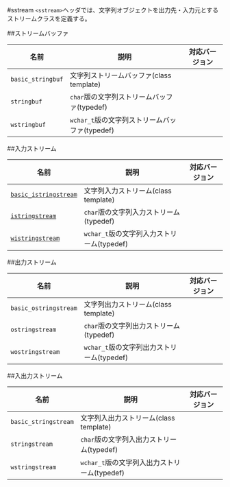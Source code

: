 #sstream
`<sstream>`ヘッダでは、文字列オブジェクトを出力先・入力元とするストリームクラスを定義する。

##ストリームバッファ

| 名前                  | 説明                                           | 対応バージョン |
|-----------------------|------------------------------------------------|----------------|
| `basic_stringbuf`     | 文字列ストリームバッファ(class template)       | |
| `stringbuf`           | `char`版の文字列ストリームバッファ(typedef)    | |
| `wstringbuf`          | `wchar_t`版の文字列ストリームバッファ(typedef) | |

##入力ストリーム

| 名前                  | 説明                                           | 対応バージョン |
|-----------------------|------------------------------------------------|----------------|
| [`basic_istringstream`](./sstream/basic_istringstream.md) | 文字列入力ストリーム(class template)           | |
| [`istringstream`](./sstream/basic_istringstream.md)       | `char`版の文字列入力ストリーム(typedef)        | |
| [`wistringstream`](./sstream/basic_istringstream.md)      | `wchar_t`版の文字列入力ストリーム(typedef)     | |

##出力ストリーム

| 名前                  | 説明                                           | 対応バージョン |
|-----------------------|------------------------------------------------|----------------|
| `basic_ostringstream` | 文字列出力ストリーム(class template)           | |
| `ostringstream`       | `char`版の文字列出力ストリーム(typedef)        | |
| `wostringstream`      | `wchar_t`版の文字列出力ストリーム(typedef)     | |

##入出力ストリーム

| 名前                  | 説明                                           | 対応バージョン |
|-----------------------|------------------------------------------------|----------------|
| `basic_stringstream`  | 文字列入出力ストリーム(class template)         | |
| `stringstream`        | `char`版の文字列入出力ストリーム(typedef)      | |
| `wstringstream`       | `wchar_t`版の文字列入出力ストリーム(typedef)   | |


